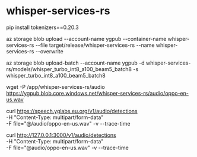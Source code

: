 # whisper-services-rs

pip install tokenizers==0.20.3

az storage blob upload --account-name ygpub --container-name whisper-services-rs --file target/release/whisper-services-rs --name whisper-services-rs --overwrite

az storage blob upload-batch --account-name ygpub -d whisper-services-rs/models/whisper_turbo_int8_a100_beam5_batch8 -s whisper_turbo_int8_a100_beam5_batch8

wget -P /app/whisper-services-rs/audio https://ygpub.blob.core.windows.net/whisper-services-rs/audio/oppo-en-us.wav

curl https://speech.yglabs.eu.org/v1/audio/detections \
  -H "Content-Type: multipart/form-data" \
  -F file="@/audio/oppo-en-us.wav"
  -v --trace-time

curl http://127.0.0.1:3000/v1/audio/detections \
  -H "Content-Type: multipart/form-data" \
  -F file="@audio/oppo-en-us.wav"
  -v --trace-time
